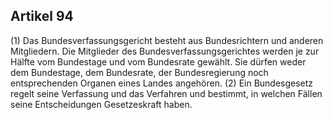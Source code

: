 ## Artikel 94

(1) Das Bundesverfassungsgericht besteht aus Bundesrichtern und anderen Mitgliedern. Die Mitglieder des Bundesverfassungsgerichtes werden je zur Hälfte vom Bundestage und vom Bundesrate gewählt. Sie dürfen weder dem Bundestage, dem Bundesrate, der Bundesregierung noch entsprechenden Organen eines Landes angehören.
(2) Ein Bundesgesetz regelt seine Verfassung und das Verfahren und bestimmt, in welchen Fällen seine Entscheidungen Gesetzeskraft haben.

